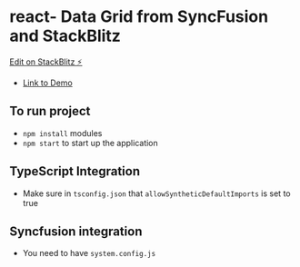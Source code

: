 # react- Data Grid from SyncFusion and StackBlitz

[Edit on StackBlitz ⚡️](https://stackblitz.com/edit/react-adfvwf)
* [Link to Demo](https://ej2.syncfusion.com/react/demos/?_gl=1*18n4vyd*_ga*MTM1MjQzOTU1MC4xNjI5MjI5Njcw*_ga_WC4JKKPHH0*MTYzMDUwNzAwOS4zLjEuMTYzMDUwNzAzMi4w&_ga=2.161643836.1899209439.1630437544-1352439550.1629229670#/material/grid/overview) 


## To run project
* `npm install` modules
* `npm start` to start up the application

## TypeScript Integration
* Make sure in `tsconfig.json` that `allowSyntheticDefaultImports` is set to true

## Syncfusion integration
* You need to have `system.config.js`